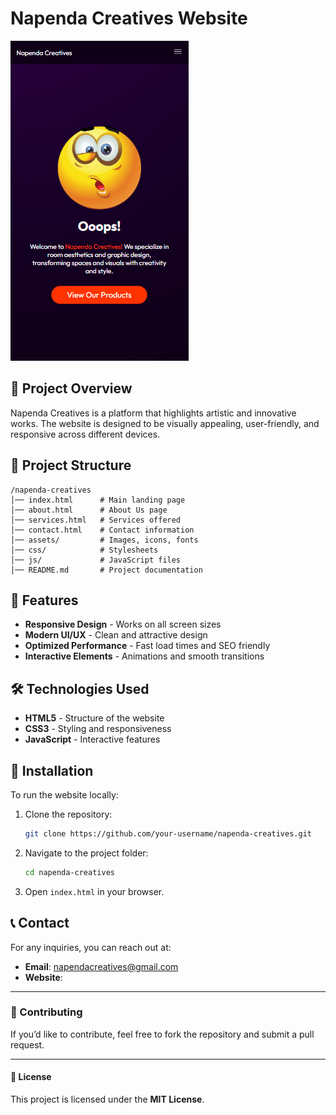 # Napenda Creatives Website
<div style ={{
   display:flex,
   align-items:center,
   justify-content:center,
}}>
   
<img src="./preview.png" alt="" >
</div>

## 🚀 Project Overview
Napenda Creatives is a platform that highlights artistic and innovative works. The website is designed to be visually appealing, user-friendly, and responsive across different devices.

## 📂 Project Structure
```
/napenda-creatives
│── index.html      # Main landing page
│── about.html      # About Us page
│── services.html   # Services offered
│── contact.html    # Contact information
│── assets/         # Images, icons, fonts
│── css/            # Stylesheets
│── js/             # JavaScript files
│── README.md       # Project documentation
```

## 🌟 Features
- **Responsive Design** - Works on all screen sizes
- **Modern UI/UX** - Clean and attractive design
- **Optimized Performance** - Fast load times and SEO friendly
- **Interactive Elements** - Animations and smooth transitions

## 🛠️ Technologies Used
- **HTML5** - Structure of the website
- **CSS3** - Styling and responsiveness
- **JavaScript** - Interactive features


## 📌 Installation
To run the website locally:
1. Clone the repository:
   ```bash
   git clone https://github.com/your-username/napenda-creatives.git
   ```
2. Navigate to the project folder:
   ```bash
   cd napenda-creatives
   ```
3. Open `index.html` in your browser.

## 📞 Contact
For any inquiries, you can reach out at:
- **Email**: napendacreatives@gmail.com
- **Website**: 

---
### 🌟 Contributing
If you’d like to contribute, feel free to fork the repository and submit a pull request.

---
#### 📜 License
This project is licensed under the **MIT License**.
